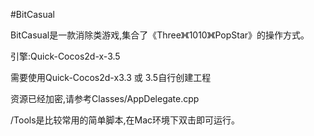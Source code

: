 #BitCasual

BitCasual是一款消除类游戏,集合了《Three》《1010》《PopStar》的操作方式。

引擎:Quick-Cocos2d-x-3.5



需要使用Quick-Cocos2d-x3.3 或 3.5自行创建工程

资源已经加密,请参考Classes/AppDelegate.cpp

/Tools是比较常用的简单脚本,在Mac环境下双击即可运行。


